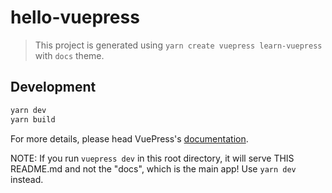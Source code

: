 # hello-vuepress

> This project is generated using `yarn create vuepress learn-vuepress` with `docs` theme.

## Development

```bash
yarn dev
yarn build
```

For more details, please head VuePress's [documentation](https://v1.vuepress.vuejs.org/).

NOTE: If you run `vuepress dev` in this root directory, it will serve THIS README.md
and not the "docs", which is the main app! Use `yarn dev` instead.
